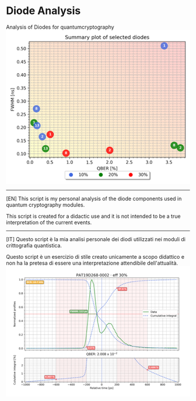 # Diode Analysis
Analysis of Diodes for quantumcryptography
![Diode analysis](reports/summary.png)

---------------------------------------------------
[EN] This script is my personal analysis of the diode components used in quantum
cryptography modules.

This script is created for a didactic use and it is not intended to be a
true interpretation of the current events.

---------------------------------------------------
[IT] Questo script è la mia analisi personale dei diodi utilizzati nei
moduli di crittografia quantistica.

Questo script è un esercizio di stile creato unicamente a
scopo didattico e non ha la pretesa di essere una interpretazione
attendibile dell'attualità.
![Diode analysis](reports/plot_2-30.png)

